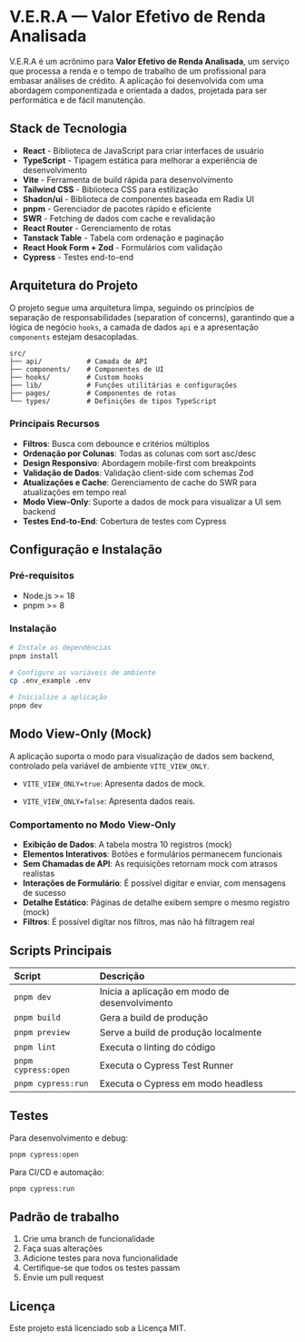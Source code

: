 # V.E.R.A — Valor Efetivo de Renda Analisada

V.E.R.A é um acrônimo para **Valor Efetivo de Renda Analisada**, um serviço que processa a renda e o tempo de trabalho de um profissional para embasar análises de crédito. A aplicação foi desenvolvida com uma abordagem componentizada e orientada a dados, projetada para ser performática e de fácil manutenção.

## Stack de Tecnologia

- **React** - Biblioteca de JavaScript para criar interfaces de usuário
- **TypeScript** - Tipagem estática para melhorar a experiência de desenvolvimento
- **Vite** - Ferramenta de build rápida para desenvolvimento
- **Tailwind CSS** - Biblioteca CSS para estilização
- **Shadcn/ui** - Biblioteca de componentes baseada em Radix UI
- **pnpm** - Gerenciador de pacotes rápido e eficiente
- **SWR** - Fetching de dados com cache e revalidação
- **React Router** - Gerenciamento de rotas
- **Tanstack Table** - Tabela com ordenação e paginação
- **React Hook Form + Zod** - Formulários com validação
- **Cypress** - Testes end-to-end

## Arquitetura do Projeto

O projeto segue uma arquitetura limpa, seguindo os princípios de separação de responsabilidades (separation of concerns), garantindo que a lógica de negócio `hooks`, a camada de dados `api` e a apresentação `components` estejam desacopladas.

```
src/
├── api/           # Camada de API
├── components/    # Componentes de UI
├── hooks/         # Custom hooks
├── lib/           # Funções utilitárias e configurações
├── pages/         # Componentes de rotas
└── types/         # Definições de tipos TypeScript
```

### Principais Recursos

- **Filtros**: Busca com debounce e critérios múltiplos
- **Ordenação por Colunas**: Todas as colunas com sort asc/desc
- **Design Responsivo**: Abordagem mobile-first com breakpoints
- **Validação de Dados**: Validação client-side com schemas Zod
- **Atualizações e Cache**: Gerenciamento de cache do SWR para atualizações em tempo real
- **Modo View-Only**: Suporte a dados de mock para visualizar a UI sem backend
- **Testes End-to-End**: Cobertura de testes com Cypress

## Configuração e Instalação

### Pré-requisitos

- Node.js >= 18
- pnpm >= 8

### Instalação

```bash
# Instale as dependências
pnpm install

# Configure as variáveis de ambiente
cp .env_example .env

# Inicialize a aplicação
pnpm dev
```

## Modo View-Only (Mock)

A aplicação suporta o modo para visualização de dados sem backend, controlado pela variável de ambiente `VITE_VIEW_ONLY`.

- `VITE_VIEW_ONLY=true`: Apresenta dados de mock.

- `VITE_VIEW_ONLY=false`: Apresenta dados reais.

### Comportamento no Modo View-Only

- **Exibição de Dados**: A tabela mostra 10 registros (mock)
- **Elementos Interativos**: Botões e formulários permanecem funcionais
- **Sem Chamadas de API**: As requisições retornam mock com atrasos realistas
- **Interações de Formulário**: É possível digitar e enviar, com mensagens de sucesso
- **Detalhe Estático**: Páginas de detalhe exibem sempre o mesmo registro (mock)
- **Filtros**: É possível digitar nos filtros, mas não há filtragem real

## Scripts Principais

| Script              | Descrição                                     |
| :------------------ | :-------------------------------------------- |
| `pnpm dev`          | Inicia a aplicação em modo de desenvolvimento |
| `pnpm build`        | Gera a build de produção                      |
| `pnpm preview`      | Serve a build de produção localmente          |
| `pnpm lint`         | Executa o linting do código                   |
| `pnpm cypress:open` | Executa o Cypress Test Runner                 |
| `pnpm cypress:run`  | Executa o Cypress em modo headless            |

## Testes

Para desenvolvimento e debug:

```bash
pnpm cypress:open
```

Para CI/CD e automação:

```bash
pnpm cypress:run
```

## Padrão de trabalho

1. Crie uma branch de funcionalidade
2. Faça suas alterações
3. Adicione testes para nova funcionalidade
4. Certifique-se que todos os testes passam
5. Envie um pull request

## Licença

Este projeto está licenciado sob a Licença MIT.
